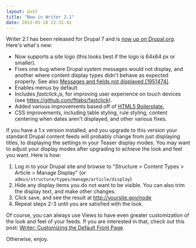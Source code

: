 ```yaml
---
layout: post
title: "New in Writer 2.1"
date: 2013-05-18 22:31:41
---
```


Writer 2.1 has been released for Drupal 7 and is <a href="http://drupal.org/project/writer" target="_blank">now up on Drupal.org</a>. Here's what's new:

*   Now supports a site logo (this looks best if the logo is 64x64 px or smaller).
*   Fixes one bug where Drupal system messages would not display, and another where content display types didn't behave as expected properly. See also <a href="http://drupal.org/node/1951474" target="_blank">Messages and fields not displayed [1951474]</a>.
*   Enables menus by default.
*   Includes *fastclick.js*, for improving user experience on touch devices (see https://github.com/ftlabs/fastclick).
*   Added various improvements based off of <a href="http://html5boilerplate.com/" target="_blank">HTML5 Boilerplate.</a>
*   CSS improvements, including table styling, rule styling, content centering when dates aren't displayed, and other various fixes.

If you have a 1.x version installed, and you upgrade to this version your standard Drupal content feeds will probably change from just displaying titles, to displaying the settings in your Teaser display modes. You may want to adjust your display modes after upgrading to achieve the look and feel you want. Here is how:

1.  Log in to your Drupal site and browse to "Structure > Content Types > Article > Manage Display" (or `admin/structure/types/manage/article/display`)
2.  Hide any display items you do not want to be visible. You can also trim the display text, and make other changes.
3.  Click save, and see the result at http://yoursite.gov/node
4.  Repeat steps 2-3 until you are satisfied with the look.

Of course, you can always use Views to have even greater customization of the look and feel of your feeds. If you are interested in that, check out this post: [Writer: Customizing the Default Front Page][1].

 [1]: http://www.bryanbraun.com/2013/03/16/writer-customizing-default-front-page/

Otherwise, enjoy.

